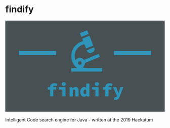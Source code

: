 # findify
![](resources/findifyLogo.png)

Intelligent Code search engine for Java - written at the 2019 Hackatum
